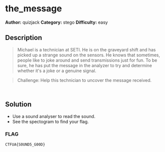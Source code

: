 # the_message

**Author:** quizjack 
**Category:** stego 
**Difficulty:** easy

## Description
> Michael is a technician at SETI. He is on the graveyard shift and has picked up a strange sound on the sensors. He knows that sometimes, people like to joke around and send transmissions just for fun. To be sure, he has put the message in the analyzer to try and determine whether it's a joke or a genuine signal.

> Challenge: Help this technician to uncover the message received.

```


```

## Solution
* Use a sound analyser to read the sound.
* See the spectogram to find your flag.

### FLAG
```
CTFUA{S0UND5_G00D}
```
